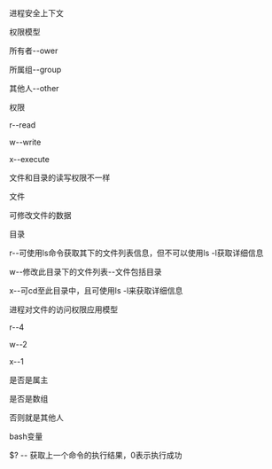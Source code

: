 进程安全上下文



权限模型

所有者--ower

所属组--group

其他人--other

权限

r--read

w--write

x--execute

文件和目录的读写权限不一样





文件

可修改文件的数据



目录

r--可使用ls命令获取其下的文件列表信息，但不可以使用ls -l获取详细信息

w--修改此目录下的文件列表--文件包括目录

x--可cd至此目录中，且可使用ls -l来获取详细信息











进程对文件的访问权限应用模型

r--4

w--2

x--1









是否是属主

是否是数组

否则就是其他人







bash变量

$? -- 获取上一个命令的执行结果，0表示执行成功









